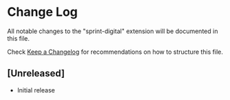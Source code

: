 # Change Log

All notable changes to the "sprint-digital" extension will be documented in this file.

Check [Keep a Changelog](http://keepachangelog.com/) for recommendations on how to structure this file.

## [Unreleased]

- Initial release
